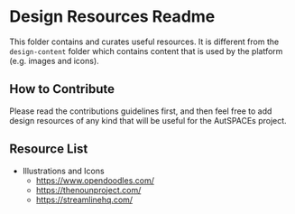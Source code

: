 # Design Resources Readme

This folder contains and curates useful resources. It is different from the `design-content` folder which contains content that is used by the platform (e.g. images and icons). 


## How to Contribute 
Please read the contributions guidelines first, and then feel free to add design resources of any kind that will be useful for the AutSPACEs project. 

## Resource List 

* Illustrations and Icons
  * https://www.opendoodles.com/
  * https://thenounproject.com/
  * https://streamlinehq.com/
